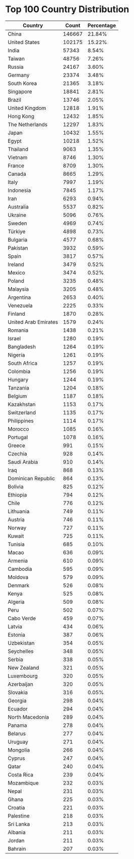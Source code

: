 # Top 100 Country Distribution
| Country | Count | Percentage |
|----|----|----|
| China | 146667 | 21.84% |
| United States | 102175 | 15.22% |
| India | 57343 | 8.54% |
| Taiwan | 48756 | 7.26% |
| Russia | 24167 | 3.60% |
| Germany | 23374 | 3.48% |
| South Korea | 21365 | 3.18% |
| Singapore | 18841 | 2.81% |
| Brazil | 13746 | 2.05% |
| United Kingdom | 12818 | 1.91% |
| Hong Kong | 12432 | 1.85% |
| The Netherlands | 12297 | 1.83% |
| Japan | 10432 | 1.55% |
| Egypt | 10218 | 1.52% |
| Thailand | 9063 | 1.35% |
| Vietnam | 8746 | 1.30% |
| France | 8709 | 1.30% |
| Canada | 8665 | 1.29% |
| Italy | 7997 | 1.19% |
| Indonesia | 7845 | 1.17% |
| Iran | 6293 | 0.94% |
| Australia | 5537 | 0.82% |
| Ukraine | 5096 | 0.76% |
| Sweden | 4969 | 0.74% |
| Türkiye | 4898 | 0.73% |
| Bulgaria | 4577 | 0.68% |
| Pakistan | 3932 | 0.59% |
| Spain | 3817 | 0.57% |
| Ireland | 3479 | 0.52% |
| Mexico | 3474 | 0.52% |
| Poland | 3235 | 0.48% |
| Malaysia | 3205 | 0.48% |
| Argentina | 2653 | 0.40% |
| Venezuela | 2225 | 0.33% |
| Finland | 1870 | 0.28% |
| United Arab Emirates | 1579 | 0.24% |
| Romania | 1438 | 0.21% |
| Israel | 1280 | 0.19% |
| Bangladesh | 1264 | 0.19% |
| Nigeria | 1261 | 0.19% |
| South Africa | 1257 | 0.19% |
| Colombia | 1256 | 0.19% |
| Hungary | 1244 | 0.19% |
| Tanzania | 1204 | 0.18% |
| Belgium | 1187 | 0.18% |
| Kazakhstan | 1153 | 0.17% |
| Switzerland | 1135 | 0.17% |
| Philippines | 1114 | 0.17% |
| Morocco | 1085 | 0.16% |
| Portugal | 1078 | 0.16% |
| Greece | 991 | 0.15% |
| Czechia | 928 | 0.14% |
| Saudi Arabia | 910 | 0.14% |
| Iraq | 868 | 0.13% |
| Dominican Republic | 864 | 0.13% |
| Bolivia | 825 | 0.12% |
| Ethiopia | 794 | 0.12% |
| Chile | 776 | 0.12% |
| Lithuania | 749 | 0.11% |
| Austria | 746 | 0.11% |
| Norway | 727 | 0.11% |
| Kuwait | 725 | 0.11% |
| Tunisia | 685 | 0.10% |
| Macao | 636 | 0.09% |
| Armenia | 610 | 0.09% |
| Cambodia | 595 | 0.09% |
| Moldova | 579 | 0.09% |
| Denmark | 526 | 0.08% |
| Kenya | 525 | 0.08% |
| Algeria | 509 | 0.08% |
| Peru | 502 | 0.07% |
| Cabo Verde | 459 | 0.07% |
| Latvia | 434 | 0.06% |
| Estonia | 387 | 0.06% |
| Uzbekistan | 354 | 0.05% |
| Seychelles | 348 | 0.05% |
| Serbia | 338 | 0.05% |
| New Zealand | 321 | 0.05% |
| Luxembourg | 320 | 0.05% |
| Azerbaijan | 320 | 0.05% |
| Slovakia | 316 | 0.05% |
| Georgia | 298 | 0.04% |
| Ecuador | 294 | 0.04% |
| North Macedonia | 289 | 0.04% |
| Panama | 278 | 0.04% |
| Belarus | 277 | 0.04% |
| Uruguay | 271 | 0.04% |
| Mongolia | 266 | 0.04% |
| Cyprus | 247 | 0.04% |
| Qatar | 240 | 0.04% |
| Costa Rica | 239 | 0.04% |
| Mozambique | 232 | 0.03% |
| Nepal | 231 | 0.03% |
| Ghana | 225 | 0.03% |
| Croatia | 221 | 0.03% |
| Palestine | 218 | 0.03% |
| Sri Lanka | 213 | 0.03% |
| Albania | 211 | 0.03% |
| Jordan | 211 | 0.03% |
| Bahrain | 207 | 0.03% |
